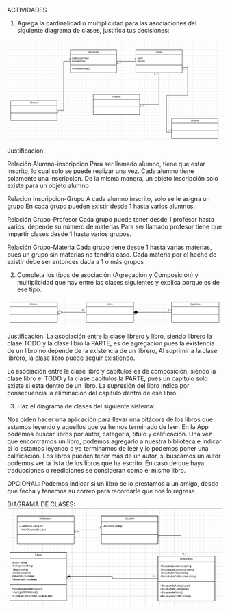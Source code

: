ACTIVIDADES

1. Agrega la cardinalidad o multiplicidad para las asociaciones del siguiente diagrama de clases, justifica tus decisiones:

![Actividad1](Imagenes/Actividad1UML.png)

Justificación: 

Relación Alumno-inscripcion
Para ser llamado alumno, tiene que estar inscrito, lo cual solo se puede realizar una vez.
Cada alumno tiene solamente una inscripcion.
De la misma manera, un objeto inscripción solo existe para un objeto alumno

Relacion Inscripcion-Grupo
A cada alumno inscrito, solo se le asigna un grupo
En cada grupo pueden existir desde 1 hasta varios alumnos.

Relación Grupo-Profesor
Cada grupo puede tener desde 1 profesor hasta varios, depende su número de materias
Para ser llamado profesor tiene que impartir clases desde 1 hasta varios grupos.

Relación Grupo-Materia
Cada grupo tiene desde 1 hasta varias materias, pues un grupo sin materias no tendría caso.
Cada materia por el hecho de existir debe ser entonces dada a 1 o más grupos

2. Completa los tipos de asociación (Agregación y Composición) y multiplicidad que hay entre las clases siguientes y explica porque es de ese tipo.

![Actividad2](Imagenes/Actividad2UML.png)

Justificación:
La asociación entre la clase librero y libro, siendo librero la clase TODO y la clase libro la PARTE, es de agregación pues la existencia de un libro no depende de la existencia de un librero, 
Al suprimir a la clase librero, la clase libro puede seguir existiendo.

Lo asociación entre la clase libro y capitulos es de composición, siendo la clase libro el TODO y la clase capitulos la PARTE, pues un capitulo solo existe si esta dentro de un libro.
La supresión del libro indica por consecuencia la eliminación del capitulo dentro de ese libro.



3. Haz el diagrama de clases del siguiente sistema:

Nos piden hacer una aplicación para llevar una bitácora de los libros
que estamos leyendo y aquellos que ya hemos terminado de leer. 
En la App podemos buscar libros por autor, categoría, título y calificación.
Una vez que encontramos un libro, podemos agregarlo a nuestra biblioteca e indicar
si lo estamos leyendo o ya terminamos de leer y lo podemos poner una calificación.
Los libros pueden tener más de un autor, si buscamos un autor podemos ver la
lista de los libros que ha escrito. En caso de que haya traducciones o reediciones 
se consideran como el mismo libro. 

OPCIONAL: Podemos indicar si un libro se lo prestamos a un amigo, desde que fecha y
tenemos su correo para recordarle que nos lo regrese.

DIAGRAMA DE CLASES: 
![Actividad3](Imagenes/UML.png)